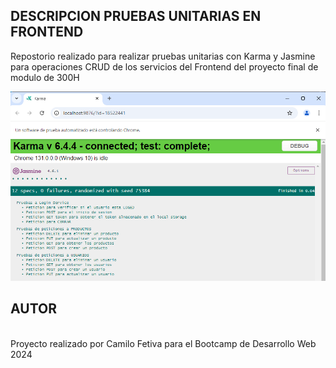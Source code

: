## DESCRIPCION PRUEBAS UNITARIAS EN FRONTEND

Repostorio realizado para realizar pruebas unitarias con Karma y Jasmine para operaciones CRUD de los servicios del Frontend del proyecto final de modulo de 300H

![alt text](image.png)

## AUTOR
<br> Proyecto realizado por Camilo Fetiva para el Bootcamp de Desarrollo Web 2024 </br>
